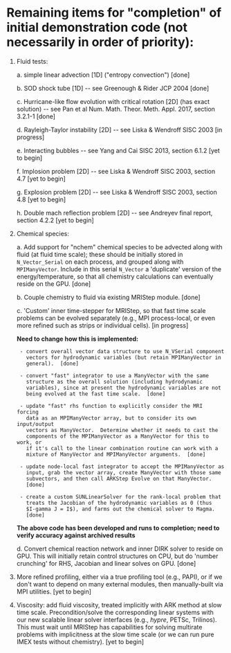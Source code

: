 # Remaining items for "completion" of initial demonstration code (not necessarily in order of priority):

1. Fluid tests:

   a. simple linear advection [1D] ("entropy convection")  [done]

   b. SOD shock tube [1D] -- see Greenough & Rider JCP 2004  [done]

   c. Hurricane-like flow evolution with critical rotation [2D] (has
      exact solution) -- see Pan et al Num. Math. Theor. Meth. Appl. 2017,
      section 3.2.1-1  [done]

   d. Rayleigh-Taylor instability [2D] -- see Liska & Wendroff SISC
      2003 [in progress]

   e. Interacting bubbles -- see Yang and Cai SISC 2013, section 6.1.2
      [yet to begin]

   f. Implosion problem [2D] -- see Liska & Wendroff SISC 2003, section
      4.7  [yet to begin]

   g. Explosion problem [2D] -- see Liska & Wendroff SISC 2003, section
      4.8  [yet to begin]

   h. Double mach reflection problem [2D] -- see Andreyev final report,
      section 4.2.2  [yet to begin]

2. Chemical species:

   a. Add support for "nchem" chemical species to be advected along with
      fluid (at fluid time scale); these should be initially stored in
      `N_Vector_Serial` on each process, and grouped along with
      `MPIManyVector`.  Include in this serial `N_Vector` a
      'duplicate' version of the energy/temperature, so that all
      chemistry calculations can eventually reside on the GPU. [done]

   b. Couple chemistry to fluid via existing MRIStep module. [done]

   c. 'Custom' inner time-stepper for MRIStep, so that fast time scale
      problems can be evolved separately (e.g., MPI process-local, or
      even more refined such as strips or individual cells).  [in progress]

      **Need to change how this is implemented:**

        - convert overall vector data structure to use N_VSerial component
          vectors for hydrodynamic variables (but retain MPIManyVector in
          general).  [done]

        - convert "fast" integrator to use a ManyVector with the same
          structure as the overall solution (including hydrodynamic
          variables), since at present the hydrodynamic variables are not
          being evolved at the fast time scale.  [done]

        - update "fast" rhs function to explicitly consider the MRI forcing
          data as an MPIManyVector array, but to consider its own input/output
          vectors as ManyVector.  Determine whether it needs to cast the
          components of the MPIManyVector as a ManyVector for this to work, or
          if it's call to the linear combination routine can work with a
          mixture of ManyVector and MPIManyVector arguments.  [done]

        - update node-local fast integrator to accept the MPIManyVector as
          input, grab the vector array, create ManyVector with those same
          subvectors, and then call ARKStep Evolve on that ManyVector.
          [done]

        - create a custom SUNLinearSolver for the rank-local problem that
          treats the Jacobian of the hydrodynamic variables as 0 (thus
          $I-gamma J = I$), and farms out the chemical solver to Magma.
          [done]

      **The above code has been developed and runs to completion; need to verify accuracy against archived results**

   d. Convert chemical reaction network and inner DIRK solver to reside
      on GPU.  This will initially retain control structures on CPU,
      but do 'number crunching' for RHS, Jacobian and linear solves on
      GPU.  [done]

3. More refined profiling, either via a true profiling tool (e.g.,
   PAPI), or if we don't want to depend on many external modules, then
   manually-built via MPI utilities.  [yet to begin]

4. Viscosity: add fluid viscosity, treated implicitly with ARK method
   at slow time scale.  Precondition/solve the corresponding linear
   systems with our new scalable linear solver interfaces (e.g.,
   *hypre*, PETSc, Trilinos).  This must wait until MRIStep has
   capabilities for solving multirate problems with implicitness at
   the slow time scale (or we can run pure IMEX tests without
   chemistry).  [yet to begin]
